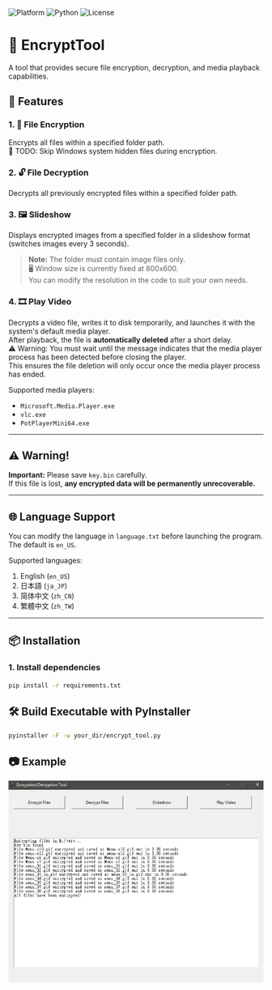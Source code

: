 ![Platform](https://img.shields.io/badge/platform-Windows10/11-blue?logo=windows)
![Python](https://img.shields.io/badge/Python-3.13-blue?logo=python)
![License](https://img.shields.io/badge/license-MIT-blue.svg)

# 🔐 EncryptTool

A tool that provides secure file encryption, decryption, and media playback capabilities.

## 🚀 Features

### 1. 📁 File Encryption  
Encrypts all files within a specified folder path.  
📝 TODO: Skip Windows system hidden files during encryption.

### 2. 🔓 File Decryption  
Decrypts all previously encrypted files within a specified folder path.

### 3. 🖼️ Slideshow  
Displays encrypted images from a specified folder in a slideshow format (switches images every 3 seconds).  
> **Note:** The folder must contain image files only.  
🖥️ Window size is currently fixed at 800x600.  
You can modify the resolution in the code to suit your own needs.
### 4. 🎞️ Play Video  
Decrypts a video file, writes it to disk temporarily, and launches it with the system's default media player.  
After playback, the file is **automatically deleted** after a short delay.  
⚠️ Warning: You must wait until the message indicates that the media player process has been detected before closing the player.  
This ensures the file deletion will only occur once the media player process has ended.

Supported media players:
- `Microsoft.Media.Player.exe`
- `vlc.exe`
- `PotPlayerMini64.exe`

---

## ⚠️ Warning!

**Important:** Please save `key.bin` carefully.  
If this file is lost, **any encrypted data will be permanently unrecoverable.**

---

## 🌐 Language Support

You can modify the language in `language.txt` before launching the program.  
The default is `en_US`.

Supported languages:
1. English (`en_US`)
2. 日本語 (`ja_JP`)
3. 简体中文 (`zh_CN`)
4. 繁體中文 (`zh_TW`)

---
## 📦 Installation

### 1. Install dependencies
```bash
pip install -r requirements.txt
```

## 🛠️ Build Executable with PyInstaller
```bash
pyinstaller -F -w your_dir/encrypt_tool.py
```

## 📷 Example
![](example.PNG)
